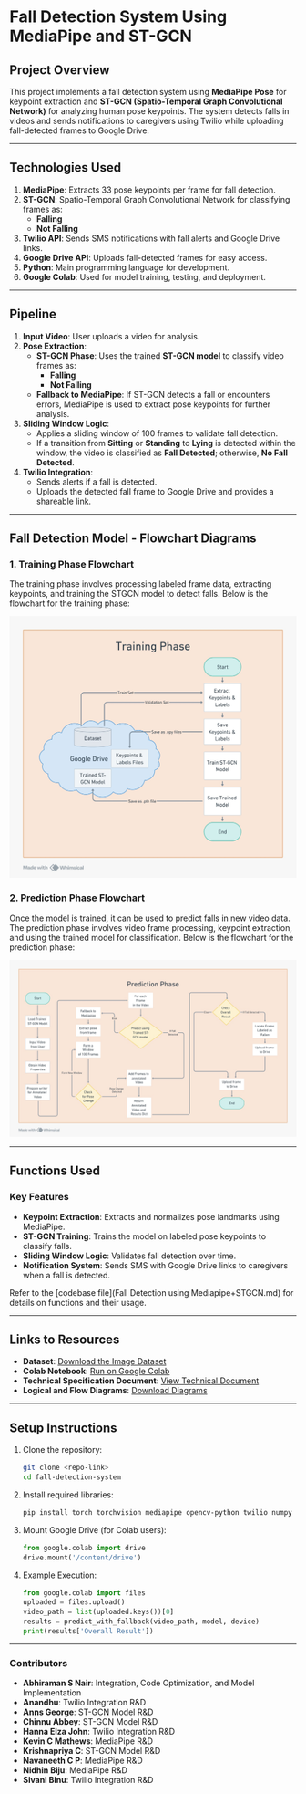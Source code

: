 # **Fall Detection System Using MediaPipe and ST-GCN**

## **Project Overview**
This project implements a fall detection system using **MediaPipe Pose** for keypoint extraction and **ST-GCN (Spatio-Temporal Graph Convolutional Network)** for analyzing human pose keypoints. The system detects falls in videos and sends notifications to caregivers using Twilio while uploading fall-detected frames to Google Drive.

---

## **Technologies Used**

1. **MediaPipe**: Extracts 33 pose keypoints per frame for fall detection.
2. **ST-GCN**: Spatio-Temporal Graph Convolutional Network for classifying frames as:
   - **Falling**
   - **Not Falling**
3. **Twilio API**: Sends SMS notifications with fall alerts and Google Drive links.
4. **Google Drive API**: Uploads fall-detected frames for easy access.
5. **Python**: Main programming language for development.
6. **Google Colab**: Used for model training, testing, and deployment.

---

## **Pipeline**

1. **Input Video**: User uploads a video for analysis.
2. **Pose Extraction**:
   - **ST-GCN Phase**: Uses the trained **ST-GCN model** to classify video frames as:
     - **Falling**
     - **Not Falling**
   - **Fallback to MediaPipe**: If ST-GCN detects a fall or encounters errors, MediaPipe is used to extract pose keypoints for further analysis.
3. **Sliding Window Logic**:
   - Applies a sliding window of 100 frames to validate fall detection.
   - If a transition from **Sitting** or **Standing** to **Lying** is detected within the window, the video is classified as **Fall Detected**; otherwise, **No Fall Detected**.
4. **Twilio Integration**:
   - Sends alerts if a fall is detected.
   - Uploads the detected fall frame to Google Drive and provides a shareable link.

---

## Fall Detection Model - Flowchart Diagrams

### 1. Training Phase Flowchart
The training phase involves processing labeled frame data, extracting keypoints, and training the STGCN model to detect falls. Below is the flowchart for the training phase:

![Training Phase Flowchart](images/training.jpeg)

### 2. Prediction Phase Flowchart
Once the model is trained, it can be used to predict falls in new video data. The prediction phase involves video frame processing, keypoint extraction, and using the trained model for classification. Below is the flowchart for the prediction phase:

![Prediction Phase Flowchart](images/prediction.jpeg)

---

## **Functions Used**

### **Key Features**
- **Keypoint Extraction**: Extracts and normalizes pose landmarks using MediaPipe.
- **ST-GCN Training**: Trains the model on labeled pose keypoints to classify falls.
- **Sliding Window Logic**: Validates fall detection over time.
- **Notification System**: Sends SMS with Google Drive links to caregivers when a fall is detected.

Refer to the [codebase file](Fall Detection using Mediapipe+STGCN.md) for details on functions and their usage.

---

## **Links to Resources**
- **Dataset**: [Download the Image Dataset](https://drive.google.com/drive/folders/1ixR5y90RfxJ_PdML1vh-DIF90QMAg74t?usp=sharing)  
- **Colab Notebook**: [Run on Google Colab](https://colab.research.google.com/drive/1E-XdROrjfMnfx2f7ql1KIxQhDeyMKPul?usp=sharing)  
- **Technical Specification Document**: [View Technical Document](https://docs.google.com/document/d/1muyg_PYuDU2s15_Jioph70hL91JaNWQL/edit?usp=sharing&ouid=113415972233706600255&rtpof=true&sd=true)  
- **Logical and Flow Diagrams**: [Download Diagrams](https://github.com/Abhiraman-S-Nair/YOLO-STGCN_Fall_Detection/tree/main/images)

---

## **Setup Instructions**

1. Clone the repository:
   ```bash
   git clone <repo-link>
   cd fall-detection-system
   ```

2. Install required libraries:
   ```bash
   pip install torch torchvision mediapipe opencv-python twilio numpy
   ```

3. Mount Google Drive (for Colab users):
   ```python
   from google.colab import drive
   drive.mount('/content/drive')
   ```

4. Example Execution:
   ```python
   from google.colab import files
   uploaded = files.upload()
   video_path = list(uploaded.keys())[0]
   results = predict_with_fallback(video_path, model, device)
   print(results['Overall Result'])
   ```

---

### **Contributors**
- **Abhiraman S Nair**: Integration, Code Optimization, and Model Implementation  
- **Anandhu**: Twilio Integration R&D  
- **Anns George**: ST-GCN Model R&D  
- **Chinnu Abbey**: ST-GCN Model R&D  
- **Hanna Elza John**: Twilio Integration R&D  
- **Kevin C Mathews**: MediaPipe R&D  
- **Krishnapriya C**: ST-GCN Model R&D  
- **Navaneeth C P**: MediaPipe R&D  
- **Nidhin Biju**: MediaPipe R&D  
- **Sivani Binu**: Twilio Integration R&D
  
